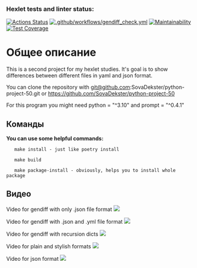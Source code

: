 ### Hexlet tests and linter status:
[![Actions Status](https://github.com/SovaDekster/python-project-50/workflows/hexlet-check/badge.svg)](https://github.com/SovaDekster/python-project-50/actions)
[![.github/workflows/gendiff_check.yml](https://github.com/SovaDekster/python-project-50/actions/workflows/gendiff_check.yml/badge.svg)](https://github.com/SovaDekster/python-project-50/actions/workflows/gendiff_check.yml)
[![Maintainability](https://api.codeclimate.com/v1/badges/e69743a95478e51f3d5d/maintainability)](https://codeclimate.com/github/SovaDekster/python-project-50/maintainability)
[![Test Coverage](https://api.codeclimate.com/v1/badges/e69743a95478e51f3d5d/test_coverage)](https://codeclimate.com/github/SovaDekster/python-project-50/test_coverage)
# Общее описание

This is a second project for my hexlet studies.
It's goal is to show differences between different files in yaml and json format.

You can clone the repository with git@github.com:SovaDekster/python-project-50.git or <https://github.com/SovaDekster/python-project-50>

For this program you might need python = "^3.10" and prompt = "^0.4.1"

## Команды

**You can use some helpful commands:**
```
   make install - just like poetry install

   make build

   make package-install - obviously, helps you to install whole package

```

## Видео
Video for gendiff with only .json file format
<a href="https://asciinema.org/a/535645" target="_blank"><img src="https://asciinema.org/a/535645.svg" /></a>

Video for gendiff with .json and .yml file format
<a href="https://asciinema.org/a/535643" target="_blank"><img src="https://asciinema.org/a/535643.svg" /></a>

Video for gendiff with recursion dicts
<a href="https://asciinema.org/a/536020" target="_blank"><img src="https://asciinema.org/a/536020.svg" /></a>

Video for plain and stylish formats
<a href="https://asciinema.org/a/536344" target="_blank"><img src="https://asciinema.org/a/536344.svg" /></a>

Video for json format
<a href="https://asciinema.org/a/536651" target="_blank"><img src="https://asciinema.org/a/536651.svg" /></a>